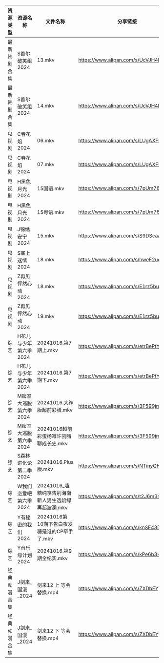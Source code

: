 | 资源类型   | 资源名称          | 文件名称                             | 分享链接                                 | 更新时间                |
| ------ | ------------- | -------------------------------- | ------------------------------------ | ------------------- |
| 最新韩剧合集 | S首尔破笑组2024    | 13.mkv                           | https://www.alipan.com/s/UcVJH4PiXSw | 2024-10-16 16:06:05 |
| 最新韩剧合集 | S首尔破笑组2024    | 14.mkv                           | https://www.alipan.com/s/UcVJH4PiXSw | 2024-10-16 16:06:05 |
| 电视剧    | C春花焰2024      | 06.mkv                           | https://www.alipan.com/s/LUgAXFU2qtc | 2024-10-16 14:05:13 |
| 电视剧    | C春花焰2024      | 07.mkv                           | https://www.alipan.com/s/LUgAXFU2qtc | 2024-10-16 14:05:13 |
| 电视剧    | H黑色月光2024     | 15国语.mkv                         | https://www.alipan.com/s/7pUm76Qoqso | 2024-10-16 14:05:29 |
| 电视剧    | H黑色月光2024     | 15粤语.mkv                         | https://www.alipan.com/s/7pUm76Qoqso | 2024-10-16 14:05:29 |
| 电视剧    | J锦绣安宁2024     | 15.mkv                           | https://www.alipan.com/s/S9DScaATSGS | 2024-10-16 19:05:33 |
| 电视剧    | S塞上迷情2024     | 18.mkv                           | https://www.alipan.com/s/hweF2uo2WDH | 2024-10-16 14:05:59 |
| 电视剧    | Z再见怦然心动2024   | 18.mkv                           | https://www.alipan.com/s/E1rz5buHYSs | 2024-10-16 19:06:19 |
| 电视剧    | Z再见怦然心动2024   | 19.mkv                           | https://www.alipan.com/s/E1rz5buHYSs | 2024-10-16 19:06:19 |
| 综艺     | H花儿与少年第六季2024 | 20241016.第7期上.mkv                | https://www.alipan.com/s/etrBePtYsJ7 | 2024-10-16 14:06:41 |
| 综艺     | H花儿与少年第六季2024 | 20241016.第7期下.mkv                | https://www.alipan.com/s/etrBePtYsJ7 | 2024-10-16 14:06:40 |
| 综艺     | M密室大逃脱第六季2024 | 20241016.大神版超前彩蛋.mkv             | https://www.alipan.com/s/3F599jmMJTn | 2024-10-16 19:06:45 |
| 综艺     | M密室大逃脱第六季2024 | 20241016超前彩蛋杨幂许凯嗨聊成长史.mkv        | https://www.alipan.com/s/3F599jmMJTn | 2024-10-16 14:06:51 |
| 综艺     | S森林进化论第二季2024 | 20241016.Plus版.mkv               | https://www.alipan.com/s/NTinyQH8gfp | 2024-10-16 14:07:33 |
| 综艺     | W我们恋爱吧第六季2024 | 20241016_嗑糖纯享告别海南新人男生选奶绿再起波澜.mkv | https://www.alipan.com/s/t2J6m3nj1EP | 2024-10-16 14:07:45 |
| 综艺     | Y有秘密的我们2024   | 20241016第10期下告白夜发糖是谁的CP牵手了.mkv   | https://www.alipan.com/s/knSE43DBBa6 | 2024-10-16 14:08:05 |
| 综艺     | Y音乐缘计划2024    | 20241016.第9期全纪实.mkv              | https://www.alipan.com/s/kPe6b3HqDbN | 2024-10-16 14:08:08 |
| 经典动漫合集 | J剑来_国漫_2024   | 剑来12 上  等会替换.mp4                 | https://www.alipan.com/s/ZXDbEYyKrjr | 2024-10-16 19:05:30 |
| 经典动漫合集 | J剑来_国漫_2024   | 剑来12 下  等会替换.mp4                 | https://www.alipan.com/s/ZXDbEYyKrjr | 2024-10-16 19:05:30 |
